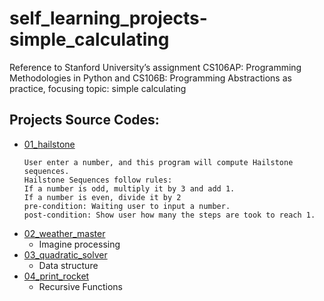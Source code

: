 # self_learning_projects-simple_calculating
Reference to Stanford University’s assignment CS106AP: Programming Methodologies in Python and CS106B: Programming Abstractions as practice, 
focusing topic: simple calculating
## Projects Source Codes:
* [01_hailstone](https://github.com/An022/stanCode-SC101/blob/main/SC101_Projects/breakout/breakout.py)
  ```
  User enter a number, and this program will compute Hailstone sequences.
  Hailstone Sequences follow rules:
  If a number is odd, multiply it by 3 and add 1.
  If a number is even, divide it by 2
  pre-condition: Waiting user to input a number.
  post-condition: Show user how many the steps are took to reach 1.
  ```
* [02_weather_master](https://github.com/An022/stanCode-SC101/blob/main/SC101_Projects/photoshop/stanCodoshop.py)
  * Imagine processing
* [03_quadratic_solver](https://github.com/An022/stanCode-SC101/blob/main/SC101_Projects/name_searching/babynames.py)
  * Data structure
* [04_print_rocket](https://github.com/An022/stanCode-SC101/blob/main/SC101_Projects/Recursion/anagram.py)
  * Recursive Functions
